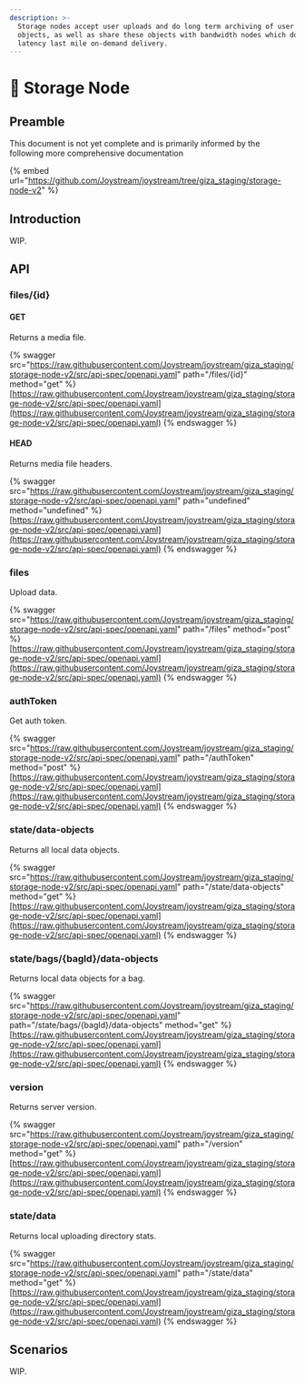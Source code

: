 ```yaml
---
description: >-
  Storage nodes accept user uploads and do long term archiving of user data
  objects, as well as share these objects with bandwidth nodes which do low
  latency last mile on-demand delivery.
---
```


# 💾 Storage Node

## Preamble

This document is not yet complete and is primarily informed by the following more comprehensive documentation

{% embed url="https://github.com/Joystream/joystream/tree/giza_staging/storage-node-v2" %}

## Introduction

WIP.

## API

### files/{id}

#### GET

Returns a media file.

{% swagger src="https://raw.githubusercontent.com/Joystream/joystream/giza_staging/storage-node-v2/src/api-spec/openapi.yaml" path="/files/{id}" method="get" %}
[https://raw.githubusercontent.com/Joystream/joystream/giza_staging/storage-node-v2/src/api-spec/openapi.yaml](https://raw.githubusercontent.com/Joystream/joystream/giza_staging/storage-node-v2/src/api-spec/openapi.yaml)
{% endswagger %}

#### HEAD

Returns media file headers.

{% swagger src="https://raw.githubusercontent.com/Joystream/joystream/giza_staging/storage-node-v2/src/api-spec/openapi.yaml" path="undefined" method="undefined" %}
[https://raw.githubusercontent.com/Joystream/joystream/giza_staging/storage-node-v2/src/api-spec/openapi.yaml](https://raw.githubusercontent.com/Joystream/joystream/giza_staging/storage-node-v2/src/api-spec/openapi.yaml)
{% endswagger %}

### files

Upload data.

{% swagger src="https://raw.githubusercontent.com/Joystream/joystream/giza_staging/storage-node-v2/src/api-spec/openapi.yaml" path="/files" method="post" %}
[https://raw.githubusercontent.com/Joystream/joystream/giza_staging/storage-node-v2/src/api-spec/openapi.yaml](https://raw.githubusercontent.com/Joystream/joystream/giza_staging/storage-node-v2/src/api-spec/openapi.yaml)
{% endswagger %}

### authToken

Get auth token.

{% swagger src="https://raw.githubusercontent.com/Joystream/joystream/giza_staging/storage-node-v2/src/api-spec/openapi.yaml" path="/authToken" method="post" %}
[https://raw.githubusercontent.com/Joystream/joystream/giza_staging/storage-node-v2/src/api-spec/openapi.yaml](https://raw.githubusercontent.com/Joystream/joystream/giza_staging/storage-node-v2/src/api-spec/openapi.yaml)
{% endswagger %}

### state/data-objects

Returns all local data objects.

{% swagger src="https://raw.githubusercontent.com/Joystream/joystream/giza_staging/storage-node-v2/src/api-spec/openapi.yaml" path="/state/data-objects" method="get" %}
[https://raw.githubusercontent.com/Joystream/joystream/giza_staging/storage-node-v2/src/api-spec/openapi.yaml](https://raw.githubusercontent.com/Joystream/joystream/giza_staging/storage-node-v2/src/api-spec/openapi.yaml)
{% endswagger %}

### state/bags/{bagId}/data-objects

Returns local data objects for a bag.

{% swagger src="https://raw.githubusercontent.com/Joystream/joystream/giza_staging/storage-node-v2/src/api-spec/openapi.yaml" path="/state/bags/{bagId}/data-objects" method="get" %}
[https://raw.githubusercontent.com/Joystream/joystream/giza_staging/storage-node-v2/src/api-spec/openapi.yaml](https://raw.githubusercontent.com/Joystream/joystream/giza_staging/storage-node-v2/src/api-spec/openapi.yaml)
{% endswagger %}

### version

Returns server version.

{% swagger src="https://raw.githubusercontent.com/Joystream/joystream/giza_staging/storage-node-v2/src/api-spec/openapi.yaml" path="/version" method="get" %}
[https://raw.githubusercontent.com/Joystream/joystream/giza_staging/storage-node-v2/src/api-spec/openapi.yaml](https://raw.githubusercontent.com/Joystream/joystream/giza_staging/storage-node-v2/src/api-spec/openapi.yaml)
{% endswagger %}

### state/data

Returns local uploading directory stats.

{% swagger src="https://raw.githubusercontent.com/Joystream/joystream/giza_staging/storage-node-v2/src/api-spec/openapi.yaml" path="/state/data" method="get" %}
[https://raw.githubusercontent.com/Joystream/joystream/giza_staging/storage-node-v2/src/api-spec/openapi.yaml](https://raw.githubusercontent.com/Joystream/joystream/giza_staging/storage-node-v2/src/api-spec/openapi.yaml)
{% endswagger %}

## Scenarios

WIP.
